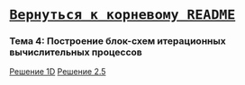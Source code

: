 # [__```Вернуться к корневому README```__](https://github.com/enikk500/CFU/blob/main/README.md)  

### Тема 4: Построение блок-схем итерационных вычислительных процессов

[Решение 1D](https://github.com/enikk500/CFU/blob/main/SiAOD/pz-04/1d.cpp)
[Решение 2.5](https://github.com/enikk500/CFU/blob/main/SiAOD/pz-04/25.cpp)